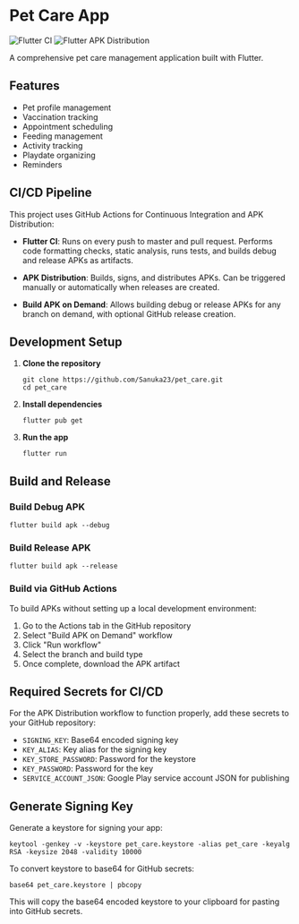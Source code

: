 # Pet Care App

![Flutter CI](https://github.com/Sanuka23/pet_care/actions/workflows/flutter-ci.yml/badge.svg)
![Flutter APK Distribution](https://github.com/Sanuka23/pet_care/actions/workflows/flutter-cd.yml/badge.svg)

A comprehensive pet care management application built with Flutter.

## Features

- Pet profile management
- Vaccination tracking
- Appointment scheduling
- Feeding management
- Activity tracking
- Playdate organizing
- Reminders

## CI/CD Pipeline

This project uses GitHub Actions for Continuous Integration and APK Distribution:

- **Flutter CI**: Runs on every push to master and pull request. Performs code formatting checks, static analysis, runs tests, and builds debug and release APKs as artifacts.

- **APK Distribution**: Builds, signs, and distributes APKs. Can be triggered manually or automatically when releases are created.

- **Build APK on Demand**: Allows building debug or release APKs for any branch on demand, with optional GitHub release creation.

## Development Setup

1. **Clone the repository**
   ```
   git clone https://github.com/Sanuka23/pet_care.git
   cd pet_care
   ```

2. **Install dependencies**
   ```
   flutter pub get
   ```

3. **Run the app**
   ```
   flutter run
   ```

## Build and Release

### Build Debug APK

```
flutter build apk --debug
```

### Build Release APK

```
flutter build apk --release
```

### Build via GitHub Actions

To build APKs without setting up a local development environment:

1. Go to the Actions tab in the GitHub repository
2. Select "Build APK on Demand" workflow
3. Click "Run workflow"
4. Select the branch and build type
5. Once complete, download the APK artifact

## Required Secrets for CI/CD

For the APK Distribution workflow to function properly, add these secrets to your GitHub repository:

- `SIGNING_KEY`: Base64 encoded signing key
- `KEY_ALIAS`: Key alias for the signing key
- `KEY_STORE_PASSWORD`: Password for the keystore
- `KEY_PASSWORD`: Password for the key
- `SERVICE_ACCOUNT_JSON`: Google Play service account JSON for publishing

## Generate Signing Key

Generate a keystore for signing your app:

```
keytool -genkey -v -keystore pet_care.keystore -alias pet_care -keyalg RSA -keysize 2048 -validity 10000
```

To convert keystore to base64 for GitHub secrets:

```
base64 pet_care.keystore | pbcopy
```

This will copy the base64 encoded keystore to your clipboard for pasting into GitHub secrets.
